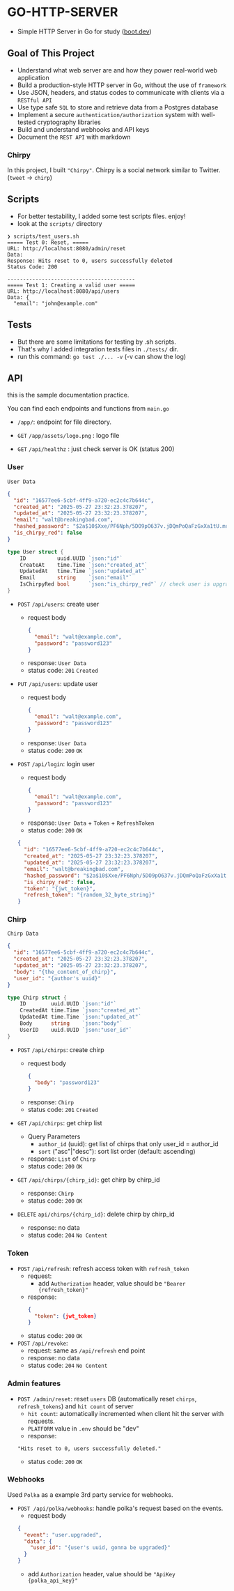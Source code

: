 # GO-HTTP-SERVER

- Simple HTTP Server in Go for study ([boot.dev](https://boot.dev))

## Goal of This Project

- Understand what web server are and how they power real-world web application
- Build a production-style HTTP server in Go, without the use of `framework`
- Use JSON, headers, and status codes to communicate with clients via a
  `RESTful API`
- Use type safe `SQL` to store and retrieve data from a Postgres database
- Implement a secure `authentication/authorization` system with well-tested
  cryptography libraries
- Build and understand webhooks and API keys
- Document the `REST API` with markdown

### Chirpy

In this project, I built `"Chirpy"`. Chirpy is a social network similar to
Twitter. (`tweet` -> `chirp`)

## Scripts

- For better testability, I added some test scripts files. enjoy!
- look at the `scripts/` directory

```shell
❯ scripts/test_users.sh
===== Test 0: Reset, =====
URL: http://localhost:8080/admin/reset
Data:
Response: Hits reset to 0, users successfully deleted
Status Code: 200

-----------------------------------------
===== Test 1: Creating a valid user =====
URL: http://localhost:8080/api/users
Data: {
  "email": "john@example.com"
```

## Tests

- But there are some limitations for testing by .sh scripts.
- That's why I added integration tests files in `./tests/` dir.
- run this command: `go test ./... -v` (-v can show the log)

## API

this is the sample documentation practice.

You can find each endpoints and functions from `main.go`

- `/app/`: endpoint for file directory.
- `GET` `/app/assets/logo.png` : logo file

- `GET` `/api/healthz` : just check server is OK (status 200)

### User

`User Data`

```json
{
  "id": "16577ee6-5cbf-4ff9-a720-ec2c4c7b644c",
  "created_at": "2025-05-27 23:32:23.378207",
  "updated_at": "2025-05-27 23:32:23.378207",
  "email": "walt@breakingbad.com",
  "hashed_password": "$2a$10$Xxe/PF6Nph/5DO9pO637v.jDQmPoQaFzGxXa1tU.mrJcFuO2fkBvq",
  "is_chirpy_red": false
}
```

```go
type User struct {
	ID          uuid.UUID `json:"id"`
	CreateAt    time.Time `json:"created_at"`
	UpdatedAt   time.Time `json:"updated_at"`
	Email       string    `json:"email"`
	IsChirpyRed bool      `json:"is_chirpy_red"` // check user is upgraded for red chirpy!
}
```

- `POST` `/api/users`: create user

  - request body
    ```json
    {
      "email": "walt@example.com",
      "password": "password123"
    }
    ```
  - response: `User Data`
  - status code: `201` `Created`

- `PUT` `/api/users`: update user

  - request body
    ```json
    {
      "email": "walt@example.com",
      "password": "password123"
    }
    ```
  - response: `User Data`
  - status code: `200` `OK`

- `POST` `/api/login`: login user

  - request body
    ```json
    {
      "email": "walt@example.com",
      "password": "password123"
    }
    ```
  - response: `User Data` + `Token` + `RefreshToken`
  - status code: `200` `OK`

  ```json
  {
    "id": "16577ee6-5cbf-4ff9-a720-ec2c4c7b644c",
    "created_at": "2025-05-27 23:32:23.378207",
    "updated_at": "2025-05-27 23:32:23.378207",
    "email": "walt@breakingbad.com",
    "hashed_password": "$2a$10$Xxe/PF6Nph/5DO9pO637v.jDQmPoQaFzGxXa1tU.mrJcFuO2fkBvq",
    "is_chirpy_red": false,
    "token": "{jwt_token}",
    "refresh_token": "{random_32_byte_string}"
  }
  ```

### Chirp

`Chirp Data`

```json
{
  "id": "16577ee6-5cbf-4ff9-a720-ec2c4c7b644c",
  "created_at": "2025-05-27 23:32:23.378207",
  "updated_at": "2025-05-27 23:32:23.378207",
  "body": "{the_content_of_chirp}",
  "user_id": "{author's uuid}"
}
```

```go
type Chirp struct {
	ID        uuid.UUID `json:"id"`
	CreatedAt time.Time `json:"created_at"`
	UpdatedAt time.Time `json:"updated_at"`
	Body      string    `json:"body"`
	UserID    uuid.UUID `json:"user_id"`
}
```

- `POST` `/api/chirps`: create chirp

  - request body
    ```json
    {
      "body": "password123"
    }
    ```
  - response: `Chirp`
  - status code: `201` `Created`

- `GET` `/api/chirps`: get chirp list

  - Query Parameters
    - `author_id` (uuid): get list of chirps that only user_id = author_id
    - `sort` ("asc"|"desc"): sort list order (default: ascending)
  - response: `List` of `Chirp`
  - status code: `200` `OK`

- `GET` `/api/chirps/{chirp_id}`: get chirp by chirp_id

  - response: `Chirp`
  - status code: `200` `OK`

- `DELETE` `api/chirps/{chirp_id}`: delete chirp by chirp_id
  - response: no data
  - status code: `204` `No Content`

### Token

- `POST` `/api/refresh`: refresh access token with `refresh_token`
  - request:
    - add `Authorization` header, value should be `"Bearer {refresh_token}"`
  - response:
    ```json
    {
      "token": {jwt_token}
    }
    ```
  - status code: `200` `OK`
- `POST` `/api/revoke`:
  - request: same as `/api/refresh` end point
  - response: no data
  - status code: `204` `No Content`

### Admin features

- `POST /admin/reset`: reset `users` DB (automatically reset `chirps`,
  `refresh_tokens`) and `hit count` of server
  - `hit count`: automatically incremented when client hit the server with
    requests.
  - `PLATFORM` value in `.env` should be "dev"
  - response:
  ```
  "Hits reset to 0, users successfully deleted."
  ```
  - status code: `200` `OK`

### Webhooks

Used `Polka` as a example 3rd party service for webhooks.

- `POST /api/polka/webhooks`: handle polka's request based on the events.
  - request body
  ```json
  {
    "event": "user.upgraded",
    "data": {
      "user_id": "{user's uuid, gonna be upgraded}"
    }
  }
  ```
  - add `Authorization` header, value should be `"ApiKey {polka_api_key}"`
